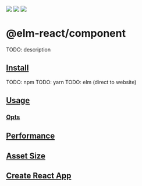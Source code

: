 ![](https://badge.fury.io/js/%40elm-react%2Fcomponent.svg) ![](https://david-dm.org/parasrah/elm-react-component.svg) ![](https://github.com/parasrah/elm-react-component/workflows/tests/badge.svg)

# @elm-react/component

TODO: description

## [Install](#install)

TODO: npm
TODO: yarn
TODO: elm (direct to website)

## [Usage](#usage)

### [Opts](#opts)

## [Performance](#perf)

## [Asset Size](#assets)

## [Create React App](#cra)

